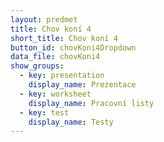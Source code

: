 ```yaml
---
layout: predmet
title: Chov koní 4
short_title: Chov koní 4
button_id: chovKoni4Dropdown
data_file: chovKoni4
show_groups:
  - key: presentation
    display_name: Prezentace
  - key: worksheet
    display_name: Pracovní listy
  - key: test
    display_name: Testy
---
```

